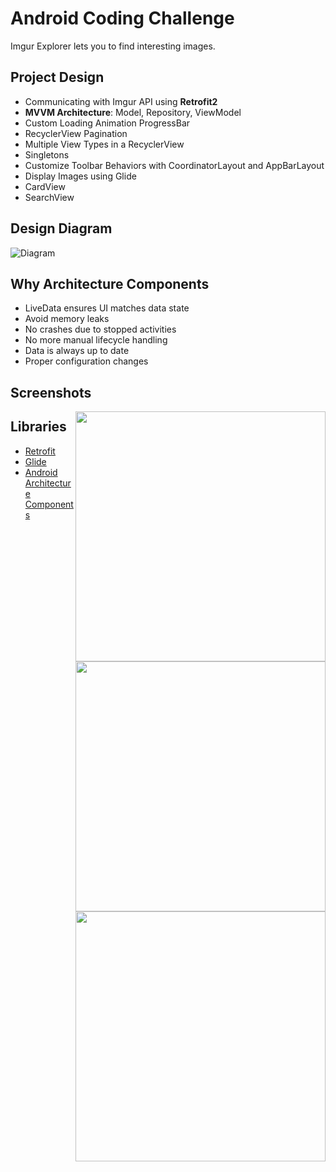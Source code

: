 # Android Coding Challenge

Imgur Explorer lets you to find interesting images.

Project Design
---------
* Communicating with Imgur API using <strong>Retrofit2</strong>
* <strong>MVVM Architecture</strong>: Model, Repository, ViewModel
* Custom Loading Animation ProgressBar
* RecyclerView Pagination
* Multiple View Types in a RecyclerView
* Singletons
* Customize Toolbar Behaviors with CoordinatorLayout and AppBarLayout
* Display Images using Glide
* CardView
* SearchView

Design Diagram
---------
![Diagram](https://developer.android.com/topic/libraries/architecture/images/final-architecture.png)

Why Architecture Components
---------
* LiveData ensures UI matches data state
* Avoid memory leaks
* No crashes due to stopped activities
* No more manual lifecycle handling
* Data is always up to date
* Proper configuration changes

Screenshots
---------
<img style="float: right;" src="https://i.imgur.com/boCs1AX.png" width="400">
<img style="float: right;" src="https://i.imgur.com/hwzWksu.png" width="400">
<img style="float: right;" src="https://i.imgur.com/kWYOYnh.png" width="400">

Libraries
---------
* [Retrofit](https://square.github.io/retrofit/)
* [Glide](https://bumptech.github.io/glide/)
* [Android Architecture Components](https://developer.android.com/topic/libraries/architecture)
